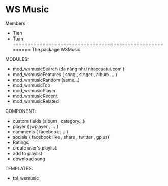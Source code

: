 WS Music
========================================================
Members
 - Tien
 - Tuan
=========================================================
The package WSMusic

MODULES:
- mod_wsmusicSearch (đa năng như nhaccuatui.com )
- mod_wsmusicFeatures ( song , singer , album ... )
- mod_wsmusicRandom (same...)
- mod_wsmusicTop
- mod_wsmusicPlayer
- mod_wsmusicRecent
- mod_wsmusicRelated

COMPONENT:
- custom fields (album , category...)
- player ( jwplayer , ... )
- comments ( facebook , ...)
- socials ( facebook like , share , twitter , gplus)
- Ratings
- create user's playlist
- add to playlist
- download song

TEMPLATES:
- tpl_wsmusic
